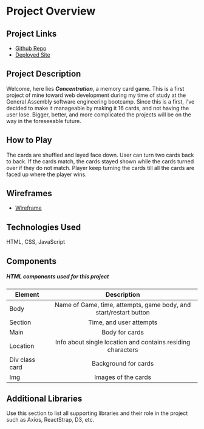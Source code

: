 # Project Overview

## Project Links

-   [Github Repo]()
-   [Deployed Site]()

## Project Description

Welcome, here lies ***Concentration***, a memory card game. This is a first project of mine toward web development during my time of study at the General Assembly software engineering bootcamp. Since this is a first, I've decided to make it manageable by making it 16 cards, and not having the user lose. Bigger, better, and more complicated the projects will be on the way in the foreseeable future.

## How to Play

The cards are shuffled and layed face down. User can turn two cards back to back. If the cards match, the cards stayed shown while the cards turned over if they do not match. Player keep turning the cards till all the cards are faced up where the player wins.


## Wireframes

-   [Wireframe]()

## Technologies Used

HTML, CSS, JavaScript

## Components

##### HTML components used for this project

| Element        |                            Description                            |
| -------------- | :---------------------------------------------------------------: |
| Body           | Name of Game, time, attempts, game body, and start/restart button |
| Section        |                      Time, and user attempts                      |
| Main           |                          Body for cards                           |
| Location       |    Info about single location and contains residing characters    |
| Div class card |                       Background for cards                        |
| Img            |                        Images of the cards                        |

## Additional Libraries

Use this section to list all supporting libraries and their role in the project such as Axios, ReactStrap, D3, etc.
